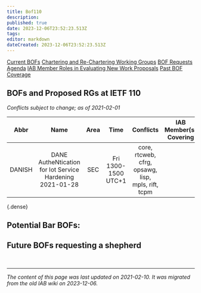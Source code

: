 ```yaml
---
title: Bof110
description: 
published: true
date: 2023-12-06T23:52:23.513Z
tags: 
editor: markdown
dateCreated: 2023-12-06T23:52:23.513Z
---
```


[Current BOFs](https://datatracker.ietf.org/wg/bofs/)
[Chartering and Re-Chartering Working Groups](https://datatracker.ietf.org/group/chartering/)
[BOF Requests](https://datatracker.ietf.org/doc/bof-requests)
[Agenda](https://datatracker.ietf.org/meeting/agenda/)
[IAB Member Roles in Evaluating New Work Proposals](https://www.iab.org/documents/correspondence-reports-documents/2012-2/iab-member-roles-in-evaluating-new-work-proposals/)
[Past BOF Coverage](/group/iab/Bof_Coverage)

## BOFs and Proposed RGs at IETF 110
*Conflicts subject to change; as of 2021-02-01*

| **Abbr** |                         **Name**                         | **Area** |       **Time**      |                    **Conflicts**                   | **IAB Member(s) Covering** | **IAB Shepherd** |
|:--------:|:--------------------------------------------------------:|:--------:|:-------------------:|:--------------------------------------------------:|:--------------------------:|:----------------:|
| DANISH   | DANE AutheNtication for Iot Service Hardening 2021-01-28 | SEC      | Fri 1300-1500 UTC+1 | core, rtcweb, cfrg, opsawg, lisp, mpls, rift, tcpm |                            | Wes              |
{.dense}

## Potential Bar BOFs:
## Future BOFs requesting a shepherd
&nbsp;
&nbsp;
&nbsp;

---

*The content of this page was last updated on 2021-02-10. It was migrated from the old IAB wiki on 2023-12-06.*